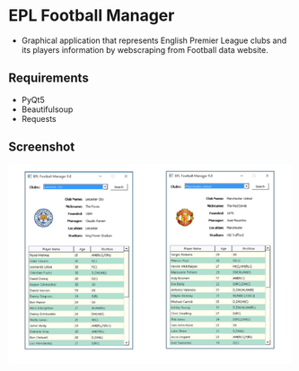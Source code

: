 # EPL Football Manager
* Graphical application that represents English Premier League clubs and its players information by webscraping from Football data website.


## Requirements
- PyQt5
- Beautifulsoup
- Requests


## Screenshot
![Alt Text](https://github.com/choia/epl-football-manager/blob/master/images/club_image_v2.png)

